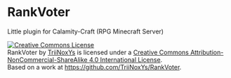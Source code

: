 # RankVoter
Little plugin for Calamity-Craft (RPG Minecraft Server)

<a rel="license" href="http://creativecommons.org/licenses/by-nc-sa/4.0/"><img alt="Creative Commons License" style="border-width:0" src="https://i.creativecommons.org/l/by-nc-sa/4.0/88x31.png" /></a><br /><span xmlns:dct="http://purl.org/dc/terms/" property="dct:title">RankVoter</span> by <a xmlns:cc="http://creativecommons.org/ns#" href="https://github.com/TriiNoxYs/RankVoter" property="cc:attributionName" rel="cc:attributionURL">TriiNoxYs</a> is licensed under a <a rel="license" href="http://creativecommons.org/licenses/by-nc-sa/4.0/">Creative Commons Attribution-NonCommercial-ShareAlike 4.0 International License</a>.<br />Based on a work at <a xmlns:dct="http://purl.org/dc/terms/" href="https://github.com/TriiNoxYs/RankVoter" rel="dct:source">https://github.com/TriiNoxYs/RankVoter</a>.
